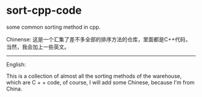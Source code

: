 # sort-cpp-code
some common sorting method in cpp.

Chinense:
这是一个汇集了差不多全部的排序方法的仓库，里面都是C++代码，当然，我会加上一些英文。

----------------------------------------------------------------

English:

This is a collection of almost all the sorting methods of the warehouse, which are C + + code, of course, I will add some Chinese, because I'm from China.
